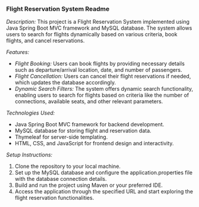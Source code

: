 ### Flight Reservation System Readme

*Description:*
This project is a Flight Reservation System implemented using Java Spring Boot MVC framework and MySQL database. The system allows users to search for flights dynamically based on various criteria, book flights, and cancel reservations.

*Features:*
- *Flight Booking:* Users can book flights by providing necessary details such as departure/arrival location, date, and number of passengers.
- *Flight Cancellation:* Users can cancel their flight reservations if needed, which updates the database accordingly.
- *Dynamic Search Filters:* The system offers dynamic search functionality, enabling users to search for flights based on criteria like the number of connections, available seats, and other relevant parameters.

*Technologies Used:*
- Java Spring Boot MVC framework for backend development.
- MySQL database for storing flight and reservation data.
- Thymeleaf for server-side templating.
- HTML, CSS, and JavaScript for frontend design and interactivity.

*Setup Instructions:*
1. Clone the repository to your local machine.
2. Set up the MySQL database and configure the application.properties file with the database connection details.
3. Build and run the project using Maven or your preferred IDE.
4. Access the application through the specified URL and start exploring the flight reservation functionalities.

